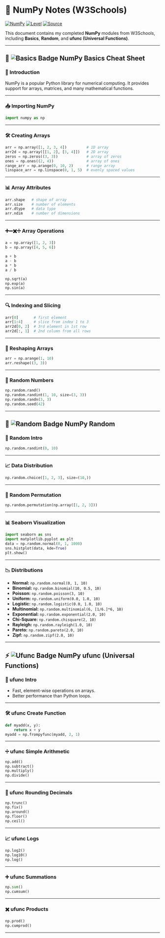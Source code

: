 
# 🐍 NumPy Notes (W3Schools)

[![NumPy](https://img.shields.io/badge/Library-NumPy-blue?logo=python)](https://numpy.org/)
[![Level](https://img.shields.io/badge/Level-Beginner%20to%20Intermediate-green)]()
[![Source](https://img.shields.io/badge/Source-W3Schools-orange)](https://www.w3schools.com/python/numpy_intro.asp)

This document contains my completed **NumPy** modules from W3Schools,  
including **Basics**, **Random**, and **ufunc (Universal Functions)**.

---

## 📌 ![Basics Badge](https://img.shields.io/badge/Section-Basics-blue) NumPy Basics Cheat Sheet

### 🔹 Introduction
NumPy is a popular Python library for numerical computing. It provides support for arrays, matrices, and many mathematical functions.

---

### 📥 Importing NumPy
```python
import numpy as np
````

---

### 🛠 Creating Arrays

```python
arr = np.array([1, 2, 3, 4])         # 1D array
arr2d = np.array([[1, 2], [3, 4]])   # 2D array
zeros = np.zeros((3, 3))             # array of zeros
ones = np.ones((2, 4))               # array of ones
range_arr = np.arange(0, 10, 2)      # range array
linspace_arr = np.linspace(0, 1, 5)  # evenly spaced values
```

---

### 📊 Array Attributes

```python
arr.shape   # shape of array
arr.size    # number of elements
arr.dtype   # data type
arr.ndim    # number of dimensions
```

---

### ➕➖✖️➗ Array Operations

```python
a = np.array([1, 2, 3])
b = np.array([4, 5, 6])

a + b
a - b
a * b
a / b

np.sqrt(a)
np.exp(a)
np.sin(a)
```

---

### 🔍 Indexing and Slicing

```python
arr[0]       # first element
arr[1:4]     # slice from index 1 to 3
arr2d[0, 2]  # 3rd element in 1st row
arr2d[:, 1]  # 2nd column from all rows
```

---

### 🔄 Reshaping Arrays

```python
arr = np.arange(1, 10)
arr.reshape((3, 3))
```

---

### 🎲 Random Numbers

```python
np.random.rand()
np.random.randint(1, 10, size=(3, 3))
np.random.randn(3, 3)
np.random.seed(42)
```

---

## 🎲 ![Random Badge](https://img.shields.io/badge/Section-Random-purple) NumPy Random

### 🎯 Random Intro

```python
np.random.randint(0, 10)
```

---

### 📈 Data Distribution

```python
np.random.choice([1, 2, 3], size=(10,))
```

---

### 🔄 Random Permutation

```python
np.random.permutation(np.array([1, 2, 3]))
```

---

### 📊 Seaborn Visualization

```python
import seaborn as sns
import matplotlib.pyplot as plt
data = np.random.normal(0, 1, 1000)
sns.histplot(data, kde=True)
plt.show()
```

---

### 📉 Distributions

* **Normal:** `np.random.normal(0, 1, 10)`
* **Binomial:** `np.random.binomial(10, 0.5, 10)`
* **Poisson:** `np.random.poisson(3, 10)`
* **Uniform:** `np.random.uniform(0.0, 1.0, 10)`
* **Logistic:** `np.random.logistic(0.0, 1.0, 10)`
* **Multinomial:** `np.random.multinomial(6, [1/6.]*6, 10)`
* **Exponential:** `np.random.exponential(2.0, 10)`
* **Chi-Square:** `np.random.chisquare(2, 10)`
* **Rayleigh:** `np.random.rayleigh(1.0, 10)`
* **Pareto:** `np.random.pareto(2.0, 10)`
* **Zipf:** `np.random.zipf(2.0, 10)`

---

## ⚡ ![Ufunc Badge](https://img.shields.io/badge/Section-ufunc-red) NumPy ufunc (Universal Functions)

### 📜 ufunc Intro

* Fast, element-wise operations on arrays.
* Better performance than Python loops.

---

### 🛠 ufunc Create Function

```python
def myadd(x, y):
    return x + y
myadd = np.frompyfunc(myadd, 2, 1)
```

---

### ➗ ufunc Simple Arithmetic

```python
np.add()
np.subtract()
np.multiply()
np.divide()
```

---

### 🔢 ufunc Rounding Decimals

```python
np.trunc()
np.fix()
np.around()
np.floor()
np.ceil()
```

---

### 📈 ufunc Logs

```python
np.log2()
np.log10()
np.log()
```

---

### ➕ ufunc Summations

```python
np.sum()
np.cumsum()
```

---

### ✖️ ufunc Products

```python
np.prod()
np.cumprod()
```

---


